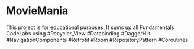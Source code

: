 # MovieMania
This project is for educational purposes, It sums up all Fundamentals CodeLabs using 
#Recycler_View
#Databinding
#DaggerHilt
#NavigationComponents
#Retrofit
#Room
#RepositoryPattern
#Coroutines
